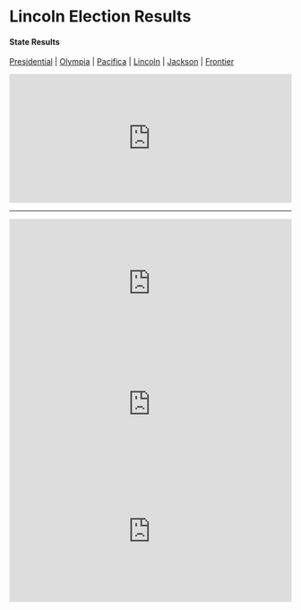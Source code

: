 # Lincoln Election Results
#### State Results
[Presidential](Presidential.md) |
[Olympia](Olympia.md) |
[Pacifica](Pacifica.md) |
[Lincoln](Lincoln.md) |
[Jackson](Jackson.md) |
[Frontier](Frontier.md)
<iframe title="Senate" aria-label="Table" id="datawrapper-chart-zV5pv" src="https://datawrapper.dwcdn.net/zV5pv/1/" scrolling="no" frameborder="0" style="width: 0; min-width: 100% !important; border: none;" height="230"></iframe><script type="text/javascript">!function(){"use strict";window.addEventListener("message",(function(e){if(void 0!==e.data["datawrapper-height"]){var t=document.querySelectorAll("iframe");for(var a in e.data["datawrapper-height"])for(var r=0;r<t.length;r++){if(t[r].contentWindow===e.source)t[r].style.height=e.data["datawrapper-height"][a]+"px"}}}))}();</script>
<hr>
<iframe title=" 1st Congressional District" aria-label="Table" id="datawrapper-chart-0nz32" src="https://datawrapper.dwcdn.net/0nz32/3/" scrolling="no" frameborder="0" style="width: 0; min-width: 100% !important; border: none;" height="230"></iframe><script type="text/javascript">!function(){"use strict";window.addEventListener("message",(function(e){if(void 0!==e.data["datawrapper-height"]){var t=document.querySelectorAll("iframe");for(var a in e.data["datawrapper-height"])for(var r=0;r<t.length;r++){if(t[r].contentWindow===e.source)t[r].style.height=e.data["datawrapper-height"][a]+"px"}}}))}();</script>

<iframe title=" 4th Congressional District" aria-label="Table" id="datawrapper-chart-rH5Kc" src="https://datawrapper.dwcdn.net/rH5Kc/1/" scrolling="no" frameborder="0" style="width: 0; min-width: 100% !important; border: none;" height="201"></iframe><script type="text/javascript">!function(){"use strict";window.addEventListener("message",(function(e){if(void 0!==e.data["datawrapper-height"]){var t=document.querySelectorAll("iframe");for(var a in e.data["datawrapper-height"])for(var r=0;r<t.length;r++){if(t[r].contentWindow===e.source)t[r].style.height=e.data["datawrapper-height"][a]+"px"}}}))}();</script>

<iframe title=" All Races" aria-label="Table" id="datawrapper-chart-y64oc" src="https://datawrapper.dwcdn.net/y64oc/3/" scrolling="no" frameborder="0" style="width: 0; min-width: 100% !important; border: none;" height="253"></iframe><script type="text/javascript">!function(){"use strict";window.addEventListener("message",(function(e){if(void 0!==e.data["datawrapper-height"]){var t=document.querySelectorAll("iframe");for(var a in e.data["datawrapper-height"])for(var r=0;r<t.length;r++){if(t[r].contentWindow===e.source)t[r].style.height=e.data["datawrapper-height"][a]+"px"}}}))}();</script>
